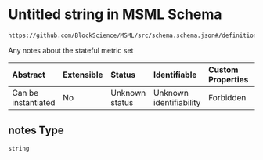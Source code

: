 # Untitled string in MSML Schema

```txt
https://github.com/BlockScience/MSML/src/schema.schema.json#/definitions/StatefulMetric/properties/notes
```

Any notes about the stateful metric set

| Abstract            | Extensible | Status         | Identifiable            | Custom Properties | Additional Properties | Access Restrictions | Defined In                                                                                    |
| :------------------ | :--------- | :------------- | :---------------------- | :---------------- | :-------------------- | :------------------ | :-------------------------------------------------------------------------------------------- |
| Can be instantiated | No         | Unknown status | Unknown identifiability | Forbidden         | Allowed               | none                | [schema.schema.json\*](../../out/math_spec_mapping/schema.schema.json "open original schema") |

## notes Type

`string`
